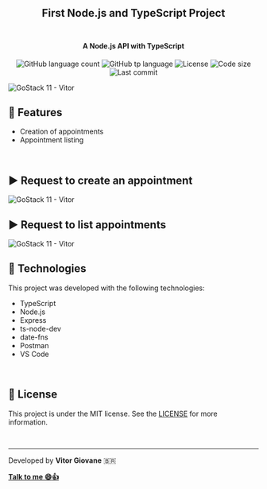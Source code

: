 <h2 align="center">
    <br>
    <br>
    First Node.js and TypeScript Project
    <br>
    <br>  
</h2>
<h4 align="center">A Node.js API with TypeScript</h4>
<p align="center">
  <img alt="GitHub language count" src="https://img.shields.io/github/languages/count/vitorgiovane/gostack11-first-node.js-ts-project?color=%2304D361">
  <img alt="GitHub tp language" src="https://img.shields.io/github/languages/top/vitorgiovane/gostack11-first-node.js-ts-project">
  <img alt="License" src="https://img.shields.io/badge/license-MIT-%2304D361">
  <img alt="Code size" src="https://img.shields.io/github/languages/code-size/vitorgiovane/gostack11-first-node.js-ts-project">
  <img alt="Last commit" src="https://img.shields.io/github/last-commit/vitorgiovane/gostack11-first-node.js-ts-project">
</p>

<img alt="GoStack 11 - Vitor" src="https://res.cloudinary.com/vitorgiovane/image/upload/v1586588476/GoStack%2011/79037498-06fa2380-7ba8-11ea-96d1-6d039f72f0cf_ikydr4.png" />  

<br>

## :gem: Features
- Creation of appointments
- Appointment listing

<br>

## :arrow_forward: Request to create an appointment
<img alt="GoStack 11 - Vitor" src="https://res.cloudinary.com/vitorgiovane/image/upload/v1588806050/GoStack%2011/2020-05-06_19-50_oghyuq.png" />

## :arrow_forward: Request to list appointments
<img alt="GoStack 11 - Vitor" src="https://res.cloudinary.com/vitorgiovane/image/upload/v1588806059/GoStack%2011/2020-05-06_19-51_j63xl2.png" />

## :rocket: Technologies
This project was developed with the following technologies:

- TypeScript
- Node.js
- Express
- ts-node-dev
- date-fns
- Postman
- VS Code

<br>

## :page_with_curl: License
This project is under the MIT license. See the [LICENSE](https://github.com/vitorgiovane/gostack11-first-node.js-ts-project/blob/master/LICENSE) for more information.

<br>

---
Developed by **Vitor Giovane** <span>&#x1f1e7;&#x1f1f7;</span>

**[Talk to me :smile::thumbsup:](https://www.linkedin.com/in/vitorgiovane)** 

